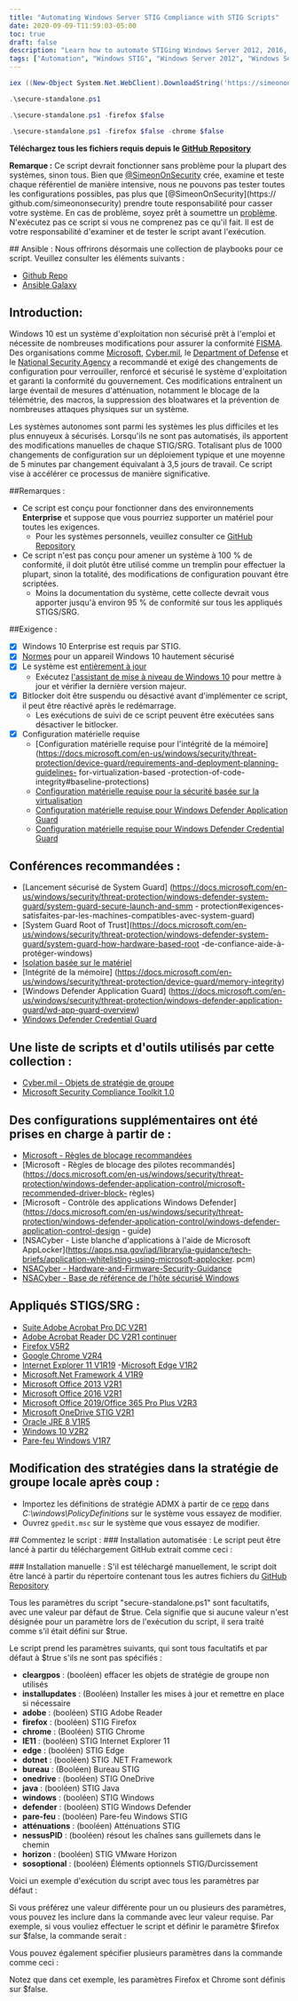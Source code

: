 ```yaml
---
title: "Automating Windows Server STIG Compliance with STIG Scripts"
date: 2020-09-09-T11:59:03-05:00
toc: true
draft: false
description: "Learn how to automate STIGing Windows Server 2012, 2016, and 2019 with the Windows STIG Script, ensuring compliance with various organizations' recommendations and requirements."
tags: ["Automation", "Windows STIG", "Windows Server 2012", "Windows Server 2012 R2", "Windows Server 2016", "Windows Server 2019", "Powershell", "Script", "STIGing", "Compliance", "Enterprise Environments", "Hardware Requirements", "Telemetry Blocking", "Macros", "Bloatware", "Physical Attacks", "Standalone Systems", "System Documentation", "Bitlocker", "Rebooting"]
---
```

```powershell
iex ((New-Object System.Net.WebClient).DownloadString('https://simeononsecurity.ch/scripts/standalonewindows.ps1'))
```
```powershell
.\secure-standalone.ps1
```
```powershell
.\secure-standalone.ps1 -firefox $false
```
```powershell
.\secure-standalone.ps1 -firefox $false -chrome $false
```

 **Téléchargez tous les fichiers requis depuis le [GitHub Repository](https://github.com/simeononsecurity/Standalone-Windows-STIG-Script)**  **Remarque :** Ce script devrait fonctionner sans problème pour la plupart des systèmes, sinon tous. Bien que [@SimeonOnSecurity](https://github.com/simeononsecurity) crée, examine et teste chaque référentiel de manière intensive, nous ne pouvons pas tester toutes les configurations possibles, pas plus que [@SimeonOnSecurity](https:// github.com/simeononsecurity) prendre toute responsabilité pour casser votre système. En cas de problème, soyez prêt à soumettre un [problème](../../issues). N'exécutez pas ce script si vous ne comprenez pas ce qu'il fait. Il est de votre responsabilité d'examiner et de tester le script avant l'exécution.  ## Ansible : Nous offrirons désormais une collection de playbooks pour ce script. Veuillez consulter les éléments suivants : - [Github Repo](https://github.com/simeononsecurity/Windows_STIG_Ansible) - [Ansible Galaxy](https://galaxy.ansible.com/simeononsecurity/windows_stigs)  ## Introduction:  Windows 10 est un système d'exploitation non sécurisé prêt à l'emploi et nécessite de nombreuses modifications pour assurer la conformité [FISMA](https://www.cisa.gov/federal-information-security-modernization-act). Des organisations comme [Microsoft](https://microsoft.com), [Cyber.mil](https://public.cyber.mil), le [Department of Defense](https://dod.gov) et le [National Security Agency](https://www.nsa.gov/) a recommandé et exigé des changements de configuration pour verrouiller, renforcé et sécurisé le système d'exploitation et garanti la conformité du gouvernement. Ces modifications entraînent un large éventail de mesures d'atténuation, notamment le blocage de la télémétrie, des macros, la suppression des bloatwares et la prévention de nombreuses attaques physiques sur un système.  Les systèmes autonomes sont parmi les systèmes les plus difficiles et les plus ennuyeux à sécurisés. Lorsqu'ils ne sont pas automatisés, ils apportent des modifications manuelles de chaque STIG/SRG. Totalisant plus de 1000 changements de configuration sur un déploiement typique et une moyenne de 5 minutes par changement équivalant à 3,5 jours de travail. Ce script vise à accélérer ce processus de manière significative.  ##Remarques :  - Ce script est conçu pour fonctionner dans des environnements **Enterprise** et suppose que vous pourriez supporter un matériel pour toutes les exigences.   - Pour les systèmes personnels, veuillez consulter ce [GitHub Repository](https://github.com/simeononsecurity/Windows-Optimize-Harden-Debloat) - Ce script n'est pas conçu pour amener un système à 100 % de conformité, il doit plutôt être utilisé comme un tremplin pour effectuer la plupart, sinon la totalité, des modifications de configuration pouvant être scriptées.   - Moins la documentation du système, cette collecte devrait vous apporter jusqu'à environ 95 % de conformité sur tous les appliqués STIGS/SRG.  ##Exigence : - [X] Windows 10 Enterprise est requis par STIG. - [X] [Normes](https://docs.microsoft.com/en-us/windows-hardware/design/device-experiences/oem-highly-secure) pour un appareil Windows 10 hautement sécurisé - [X] Le système est [entièrement à jour](https://support.microsoft.com/en-gb/help/4027667/windows-10-update)   - Exécutez [l'assistant de mise à niveau de Windows 10](https://support.microsoft.com/en-us/help/3159635/windows-10-update-assistant) pour mettre à jour et vérifier la dernière version majeur. - [X] Bitlocker doit être suspendu ou désactivé avant d'implémenter ce script, il peut être réactivé après le redémarrage.   - Les exécutions de suivi de ce script peuvent être exécutées sans désactiver le bitlocker. - [X] Configuration matérielle requise   - [Configuration matérielle requise pour l'intégrité de la mémoire] (https://docs.microsoft.com/en-us/windows/security/threat-protection/device-guard/requirements-and-deployment-planning-guidelines- for-virtualization-based -protection-of-code-integrity#baseline-protections)   - [Configuration matérielle requise pour la sécurité basée sur la virtualisation](https://docs.microsoft.com/en-us/windows-hardware/design/device-experiences/oem-vbs)   - [Configuration matérielle requise pour Windows Defender Application Guard](https://docs.microsoft.com/en-us/windows/security/threat-protection/windows-defender-application-guard/reqs-wd-app-guard)   - [Configuration matérielle requise pour Windows Defender Credential Guard](https://docs.microsoft.com/en-us/windows/security/identity-protection/credential-guard/credential-guard-requirements)    ## Conférences recommandées :   - [Lancement sécurisé de System Guard] (https://docs.microsoft.com/en-us/windows/security/threat-protection/windows-defender-system-guard/system-guard-secure-launch-and-smm - protection#exigences-satisfaites-par-les-machines-compatibles-avec-system-guard)   - [System Guard Root of Trust](https://docs.microsoft.com/en-us/windows/security/threat-protection/windows-defender-system-guard/system-guard-how-hardware-based-root -de-confiance-aide-à-protéger-windows)   - [Isolation basée sur le matériel](https://docs.microsoft.com/en-us/windows/security/threat-protection/microsoft-defender-atp/overview-hardware-based-isolation)   - [Intégrité de la mémoire] (https://docs.microsoft.com/en-us/windows/security/threat-protection/device-guard/memory-integrity)   - [Windows Defender Application Guard] (https://docs.microsoft.com/en-us/windows/security/threat-protection/windows-defender-application-guard/wd-app-guard-overview)   - [Windows Defender Credential Guard](https://docs.microsoft.com/en-us/windows/security/identity-protection/credential-guard/credential-guard-how-it-works)  ## Une liste de scripts et d'outils utilisés par cette collection : - [Cyber.mil - Objets de stratégie de groupe](https://public.cyber.mil/stigs/gpo/) - [Microsoft Security Compliance Toolkit 1.0](https://www.microsoft.com/en-us/download/details.aspx?id=55319)  ## Des configurations supplémentaires ont été prises en charge à partir de : - [Microsoft - Règles de blocage recommandées](https://docs.microsoft.com/en-us/windows/security/threat-protection/windows-defender-application-control/microsoft-recommended-block-rules) - [Microsoft - Règles de blocage des pilotes recommandés](https://docs.microsoft.com/en-us/windows/security/threat-protection/windows-defender-application-control/microsoft-recommended-driver-block- règles) - [Microsoft - Contrôle des applications Windows Defender](https://docs.microsoft.com/en-us/windows/security/threat-protection/windows-defender-application-control/windows-defender-application-control-design - guide) - [NSACyber - Liste blanche d'applications à l'aide de Microsoft AppLocker](https://apps.nsa.gov/iad/library/ia-guidance/tech-briefs/application-whitelisting-using-microsoft-applocker. pcm) - [NSACyber - Hardware-and-Firmware-Security-Guidance](https://github.com/nsacyber/Hardware-and-Firmware-Security-Guidance) - [NSACyber - Base de référence de l'hôte sécurisé Windows](https://github.com/nsacyber/Windows-Secure-Host-Baseline)  ## Appliqués STIGS/SRG : - [Suite Adobe Acrobat Pro DC V2R1](https://public.cyber.mil/stigs/downloads/) - [Adobe Acrobat Reader DC V2R1 continuer](https://public.cyber.mil/stigs/downloads/) - [Firefox V5R2](https://public.cyber.mil/stigs/downloads/) - [Google Chrome V2R4](https://public.cyber.mil/stigs/downloads/) - [Internet Explorer 11 V1R19](https://public.cyber.mil/stigs/downloads/) -[Microsoft Edge V1R2](https://public.cyber.mil/stigs/downloads/) - [Microsoft.Net Framework 4 V1R9](https://public.cyber.mil/stigs/downloads/) - [Microsoft Office 2013 V2R1](https://public.cyber.mil/stigs/downloads/) - [Microsoft Office 2016 V2R1](https://public.cyber.mil/stigs/downloads/) - [Microsoft Office 2019/Office 365 Pro Plus V2R3](https://public.cyber.mil/stigs/downloads/) - [Microsoft OneDrive STIG V2R1](https://public.cyber.mil/stigs/downloads/) - [Oracle JRE 8 V1R5](https://public.cyber.mil/stigs/downloads/) - [Windows 10 V2R2](https://public.cyber.mil/stigs/downloads/) - [Pare-feu Windows V1R7](https://public.cyber.mil/stigs/downloads/)  ## Modification des stratégies dans la stratégie de groupe locale après coup : - Importez les définitions de stratégie ADMX à partir de ce [repo](https://github.com/simeononsecurity/STIG-Compliant-Domain-Prep/tree/master/Files/PolicyDefinitions) dans *C:\windows\PolicyDefinitions* sur le système vous essayez de modifier. - Ouvrez ```gpedit.msc``` sur le système que vous essayez de modifier.   ## Commentez le script : ### Installation automatisée : Le script peut être lancé à partir du téléchargement GitHub extrait comme ceci :  ### Installation manuelle : S'il est téléchargé manuellement, le script doit être lancé à partir du répertoire contenant tous les autres fichiers du [GitHub Repository](https://github.com/simeononsecurity/Standalone-Windows-STIG-Script)  Tous les paramètres du script "secure-standalone.ps1" sont facultatifs, avec une valeur par défaut de $true. Cela signifie que si aucune valeur n'est désignée pour un paramètre lors de l'exécution du script, il sera traité comme s'il était défini sur $true.  Le script prend les paramètres suivants, qui sont tous facultatifs et par défaut à $true s'ils ne sont pas spécifiés :  - **cleargpos** : (booléen) effacer les objets de stratégie de groupe non utilisés - **installupdates** : (Booléen) Installer les mises à jour et remettre en place si nécessaire - **adobe** : (booléen) STIG Adobe Reader - **firefox** : (booléen) STIG Firefox - **chrome** : (Booléen) STIG Chrome - **IE11** : (booléen) STIG Internet Explorer 11 - **edge** : (booléen) STIG Edge - **dotnet** : (booléen) STIG .NET Framework - **bureau** : (Booléen) Bureau STIG - **onedrive** : (booléen) STIG OneDrive - **java** : (booléen) STIG Java - **windows** : (booléen) STIG Windows - **defender** : (booléen) STIG Windows Defender - **pare-feu** : (booléen) Pare-feu Windows STIG - **atténuations** : (booléen) Atténuations STIG - **nessusPID** : (booléen) résout les chaînes sans guillemets dans le chemin - **horizon** : (booléen) STIG VMware Horizon - **sosoptional** : (booléen) Éléments optionnels STIG/Durcissement  Voici un exemple d'exécution du script avec tous les paramètres par défaut :  Si vous préférez une valeur différente pour un ou plusieurs des paramètres, vous pouvez les inclure dans la commande avec leur valeur requise. Par exemple, si vous vouliez effectuer le script et définir le paramètre $firefox sur $false, la commande serait :   Vous pouvez également spécifier plusieurs paramètres dans la commande comme ceci :   Notez que dans cet exemple, les paramètres Firefox et Chrome sont définis sur $false.   